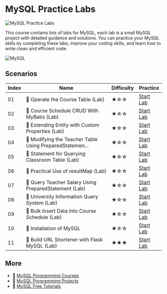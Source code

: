 # MySQL Practice Labs

![MySQL Practice Labs](https://cover-creator.appbot.io/mysql-practice-labs.png)

This course contains lots of labs for MySQL, each lab is a small MySQL project with detailed guidance and solutions. You can practice your MySQL skills by completing these labs, improve your coding skills, and learn how to write clean and efficient code.

![MySQL](https://img.shields.io/badge/MySQL-whitesmoke?style=for-the-badge&logo=mysql)


## Scenarios

|   Index | Name                                                    | Difficulty   | Practice                                                             |
|---------|---------------------------------------------------------|--------------|----------------------------------------------------------------------|
|      01 | 📖 Operate the Course Table (Lab)                        | ★☆☆          | <a target='_blank' href='https://labex.io/labs/300384'>Start Lab</a> |
|      02 | 📖 Course Schedule CRUD With MyBatis (Lab)               | ★☆☆          | <a target='_blank' href='https://labex.io/labs/300354'>Start Lab</a> |
|      03 | 📖 Extending Entity with Custom Properties (Lab)         | ★☆☆          | <a target='_blank' href='https://labex.io/labs/300358'>Start Lab</a> |
|      04 | 📖 Modifying the Teacher Table Using PreparedStatemen... | ★☆☆          | <a target='_blank' href='https://labex.io/labs/301362'>Start Lab</a> |
|      05 | 📖 Statement for Querying Classroom Table (Lab)          | ★☆☆          | <a target='_blank' href='https://labex.io/labs/301412'>Start Lab</a> |
|      06 | 📖 Practical Use of resultMap (Lab)                      | ★☆☆          | <a target='_blank' href='https://labex.io/labs/300390'>Start Lab</a> |
|      07 | 📖 Query Teacher Salary Using PreparedStatement (Lab)    | ★☆☆          | <a target='_blank' href='https://labex.io/labs/301390'>Start Lab</a> |
|      08 | 📖 University Information Query System (Lab)             | ★☆☆          | <a target='_blank' href='https://labex.io/labs/301422'>Start Lab</a> |
|      09 | 📖 Bulk Insert Data Into Course Schedule (Lab)           | ★☆☆          | <a target='_blank' href='https://labex.io/labs/300346'>Start Lab</a> |
|      10 | 📖 Installation of MySQL                                 | ★☆☆          | <a target='_blank' href='https://labex.io/labs/178583'>Start Lab</a> |
|      11 | 📖 Build URL Shortener with Flask MySQL (Lab)            | ★★★          | <a target='_blank' href='https://labex.io/labs/298925'>Start Lab</a> |

## More

- 🔗 [MySQL Programming Courses](https://github.com/labex-labs/awesome-programming-courses)
- 🔗 [MySQL Programming Projects](https://github.com/labex-labs/awesome-programming-projects)
- 🔗 [MySQL Free Tutorials](https://github.com/labex-labs/mysql-free-tutorials)


